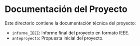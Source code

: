 # Documentación del Proyecto

Este directorio contiene la documentación técnica del proyecto:
- `informe_IEEE`: Informe final del proyecto en formato IEEE.
- `anteproyecto`: Propuesta inicial del proyecto.

